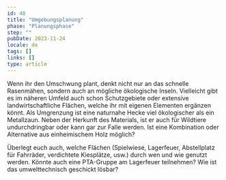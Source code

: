 ```yaml
---
id: 48
title: "Umgebungsplanung"
phase: "Planungsphase"
step: ""
pubDate: 2023-11-24
locale: de
tags: []
links: []
type: article
---
```


Wenn ihr den Umschwung plant, denkt nicht nur an das schnelle Rasenmähen, sondern auch an mögliche ökologische Inseln. Vielleicht gibt es im näheren Umfeld auch schon Schutzgebiete oder extensive landwirtschaftliche Flächen, welche ihr mit eigenen Elementen ergänzen könnt. Als Umgrenzung ist eine naturnahe Hecke viel ökologischer als ein Metallzaun. Neben der Herkunft des Materials, ist er auch für Wildtiere undurchdringbar oder kann gar zur Falle werden. Ist eine Kombination oder Alternative aus einheimischem Holz möglich? 

Überlegt euch auch, welche Flächen (Spielwiese, Lagerfeuer, Abstellplatz für Fahrräder, verdichtete Kiesplätze, usw.) durch wen und wie genutzt werden. Könnte auch eine PTA-Gruppe am Lagerfeuer teilnehmen? Wie ist das umwelttechnisch geschickt lösbar?
